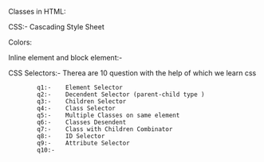 Classes in HTML:

CSS:-   Cascading Style Sheet

Colors: 

Inline element and block element:-

CSS Selectors:- Therea are 10 question with the help of which we learn css

            q1:-    Element Selector
            q2:-    Decendent Selector (parent-child type )
            q3:-    Children Selector 
            q4:-    Class Selector
            q5:-    Multiple Classes on same element
            q6:-    Classes Desendent
            q7:-    Class with Children Combinator
            q8:-    ID Selector
            q9:-    Attribute Selector
            q10:-   